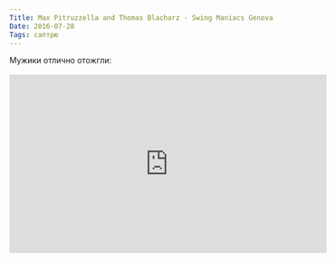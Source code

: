```yaml
---
Title: Max Pitruzzella and Thomas Blacharz - Swing Maniacs Genova
Date: 2016-07-28
Tags: саптрю
---
```


<div class="text">Мужики отлично отожгли:<br /><br />

<iframe width="560" height="315" src="https://www.youtube.com/embed/2h6OBEExq0k" frameborder="0" allowfullscreen="allowfullscreen"></iframe></div>